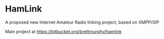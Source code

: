 HamLink
=======

A proposed new Internet Amateur Radio linking project, based on XMPP/SIP

Main project at https://bitbucket.org/brettmurphy/hamlink
